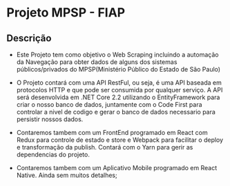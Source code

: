 # Projeto MPSP - FIAP

## Descrição
 - Este Projeto tem como objetivo o Web Scraping incluindo a automação da Navegação para obter dados de alguns dos sistemas públicos/privados do MPSP(Ministério Público do Estado de São Paulo)
 
 - O Projeto contará com uma API RestFul, ou seja, é uma API baseada em protocolos HTTP e que pode ser consumida por qualquer serviço. A API será desenvolvida em .NET Core 2.2 utilizando o EntityFramework para criar o nosso banco de dados, juntamente com o Code First para controlar a nivel de codigo e gerar o banco de dados necessario para persistir nossos dados.
   
 - Contaremos tambem com um FrontEnd programado em React com Redux para controle de estado e store e Webpack para facilitar o deploy e transformação da publish. Contará com o Yarn para gerir as dependencias do projeto.
 
 - Contaremos tambem com um Aplicativo Mobile programado em React Native. Ainda sem muitos detalhes;